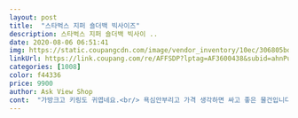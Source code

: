 ```yaml
---
layout: post 
title:  "스타벅스 지퍼 숄더백 빅사이즈" 
description: 스타벅스 지퍼 숄더백 빅사이 ..
date: 2020-08-06 06:51:41 
img: https://static.coupangcdn.com/image/vendor_inventory/10ec/306805bd8d017511d981a829751ee0c6f9cd7fa2dd6765f604b2dd741965.jpg 
linkUrl: https://link.coupang.com/re/AFFSDP?lptag=AF3600438&subid=ahnPublicAsk&pageKey=1895479773&itemId=3220158881&vendorItemId=71062399326&traceid=V0-113-6f6d95359c9d1da0 
categories: [1008] 
color: f44336 
price: 9900 
author: Ask View Shop 
cont:  "가방크고 키링도 귀엽네요.<br/> 욕심안부리고 가격 생각하면 싸고 좋은 물건입니다<br/>널찍하고 끈도 튼튼한편.<br/><br/>딱 장바구니.<br/><br/>사이즈가 커서 언제든 쇼핑가방으로 든든해요<br/>용도를 장바구니로 정하고 샀는데<br/>" 
---
```

